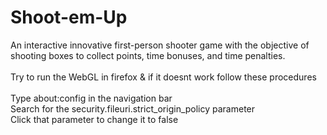 # Shoot-em-Up </br>
An interactive innovative first-person shooter game with the objective of</br>
shooting boxes to collect points, time bonuses, and time penalties.</br>
</br>
Try to run the WebGL in firefox & if it doesnt work follow these procedures</br>
</br>
Type about:config in the navigation bar</br>
Search for the security.fileuri.strict_origin_policy parameter</br>
Click that parameter to change it to false</br>

